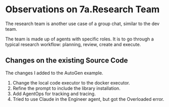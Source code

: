 # Observations on 7a.Research Team

The research team is another use case of a group chat, similar to the dev team.

The team is made up of agents with specific roles. It is to go through a typical research workflow: planning, review, create and execute.  

## Changes on the existing Source Code

The changes I added to the AutoGen example.

1. Change the local code executor to the docker executor.
2. Refine the prompt to include the library installation.
3. Add AgentOps for tracking and tracing.
4. Tried to use Claude in the Engineer agent, but got the Overloaded error.
